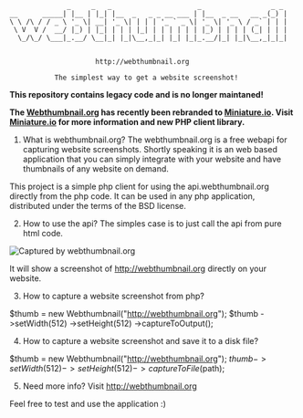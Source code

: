 
                  _     _   _                     _                 _ _
    __      _____| |__ | |_| |__  _   _ _ __ ___ | |__  _ __   __ _(_) |
    \ \ /\ / / _ \ '_ \| __| '_ \| | | | '_ ` _ \| '_ \| '_ \ / _` | | |
     \ V  V /  __/ |_) | |_| | | | |_| | | | | | | |_) | | | | (_| | | |
      \_/\_/ \___|_.__/ \__|_| |_|\__,_|_| |_| |_|_.__/|_| |_|\__,_|_|_|


                         http://webthumbnail.org

               The simplest way to get a website screenshot!

**This repository contains legacy code and is no longer maintaned!**

**The [Webthumbnail.org](http://webthumbnail.org) has recently been rebranded to [Miniature.io](https://miniature.io). Visit [Miniature.io](https://miniature.io) for more information and new PHP client library.**


1) What is webthumbnail.org?
The webthumbnail.org is a free webapi for capturing website screenshots.
Shortly speaking it is an web based application that you can simply integrate
with your website and have thumbnails of any website on demand.

This project is a simple php client for using the api.webthumbnail.org directly
from the php code. It can be used in any php application,  distributed under
the terms of the BSD license.


2) How to use the api?
The simples case is to just call the api from pure html code.

<img src="http://api.webthumbnail.org?width=512&height=512&format=png&browser=firefox&url=http://webthumbnail.org" alt="Captured by webthumbnail.org" />

It will show a screenshot of http://webthumbnail.org directly on your website.


3) How to capture a website screenshot from php?

$thumb = new Webthumbnail("http://webthumbnail.org");
$thumb
    ->setWidth(512)
    ->setHeight(512)
    ->captureToOutput();


4) How to capture a website screenshot and save it to a disk file?

$thumb = new Webthumbnail("http://webthumbnail.org");
$thumb
    ->setWidth(512)
    ->setHeight(512)
    ->captureToFile($path);

5) Need more info?
Visit http://webthumbnail.org

Feel free to test and use the application :)
